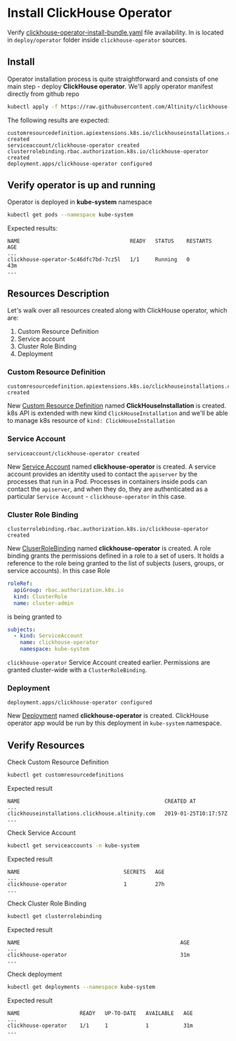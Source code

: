 # Install ClickHouse Operator

Verify [clickhouse-operator-install-bundle.yaml][clickhouse-operator-install-bundle.yaml] file availability.
In is located in `deploy/operator` folder inside `clickhouse-operator` sources.

## Install
Operator installation process is quite straightforward and consists of one main step - deploy **ClickHouse operator**.
We'll apply operator manifest directly from github repo
```bash
kubectl apply -f https://raw.githubusercontent.com/Altinity/clickhouse-operator/master/deploy/operator/clickhouse-operator-install-bundle.yaml
```

The following results are expected:
```text
customresourcedefinition.apiextensions.k8s.io/clickhouseinstallations.clickhouse.altinity.com created
serviceaccount/clickhouse-operator created
clusterrolebinding.rbac.authorization.k8s.io/clickhouse-operator created
deployment.apps/clickhouse-operator configured
```

## Verify operator is up and running
Operator is deployed in **kube-system** namespace 
```bash
kubectl get pods --namespace kube-system
```

Expected results:
```text
NAME                                   READY   STATUS    RESTARTS   AGE
...
clickhouse-operator-5c46dfc7bd-7cz5l   1/1     Running   0          43m
...
```


## Resources Description

Let's walk over all resources created along with ClickHouse operator, which are:
1. Custom Resource Definition
1. Service account
1. Cluster Role Binding
1. Deployment


### Custom Resource Definition
```text
customresourcedefinition.apiextensions.k8s.io/clickhouseinstallations.clickhouse.altinity.com created
```
New [Custom Resource Definition][customresourcedefinitions] named **ClickHouseInstallation** is created.
k8s API is extended with new kind `ClickHouseInstallation` and we'll be able to manage k8s resource of `kind: ClickHouseInstallation`

### Service Account
```text
serviceaccount/clickhouse-operator created
```
New [Service Account][configure-service-account] named **clickhouse-operator** is created.
A service account provides an identity used to contact the `apiserver` by the processes that run in a Pod. 
Processes in containers inside pods can contact the `apiserver`, and when they do, they are authenticated as a particular `Service Account` - `clickhouse-operator` in this case.

### Cluster Role Binding
```text
clusterrolebinding.rbac.authorization.k8s.io/clickhouse-operator created
```
New [CluserRoleBinding][rolebinding-and-clusterrolebinding] named **clickhouse-operator** is created.
A role binding grants the permissions defined in a role to a set of users. 
It holds a reference to the role being granted to the list of subjects (users, groups, or service accounts).
In this case Role
```yaml
roleRef:
  apiGroup: rbac.authorization.k8s.io
  kind: ClusterRole
  name: cluster-admin
``` 
is being granted to
```yaml
subjects:
  - kind: ServiceAccount
    name: clickhouse-operator
    namespace: kube-system
```
`clickhouse-operator` Service Account created earlier.
Permissions are granted cluster-wide with a `ClusterRoleBinding`.

### Deployment
```text
deployment.apps/clickhouse-operator configured
```
New [Deployment][deployment] named **clickhouse-operator** is created. 
ClickHouse operator app would be run by this deployment in `kube-system` namespace.

## Verify Resources

Check Custom Resource Definition
```bash
kubectl get customresourcedefinitions
```
Expected result
```text
NAME                                              CREATED AT
...
clickhouseinstallations.clickhouse.altinity.com   2019-01-25T10:17:57Z
...
```

Check Service Account
```bash
kubectl get serviceaccounts -n kube-system
```
Expected result
```text
NAME                                 SECRETS   AGE
...
clickhouse-operator                  1         27h
...
```

Check Cluster Role Binding
```bash
kubectl get clusterrolebinding
```
Expected result
```text
NAME                                                   AGE
...
clickhouse-operator                                    31m
...

```
Check deployment
```bash
kubectl get deployments --namespace kube-system
```
Expected result
```text
NAME                   READY   UP-TO-DATE   AVAILABLE   AGE
...
clickhouse-operator    1/1     1            1           31m
...

```

[clickhouse-operator-install-bundle.yaml]: ../deploy/operator/clickhouse-operator-install-bundle.yaml
[customresourcedefinitions]: https://kubernetes.io/docs/concepts/extend-kubernetes/api-extension/custom-resources/#customresourcedefinitions
[configure-service-account]: https://kubernetes.io/docs/tasks/configure-pod-container/configure-service-account/
[rolebinding-and-clusterrolebinding]: https://kubernetes.io/docs/reference/access-authn-authz/rbac/#rolebinding-and-clusterrolebinding
[deployment]: https://kubernetes.io/docs/concepts/workloads/controllers/deployment/
